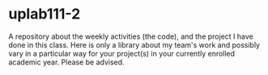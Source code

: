 # uplab111-2
A repository about the weekly activities (the code), and the project I have done in this class. Here is only a library about my team's work and possibly vary in a particular way for your project(s) in your currently enrolled academic year. Please be advised.
